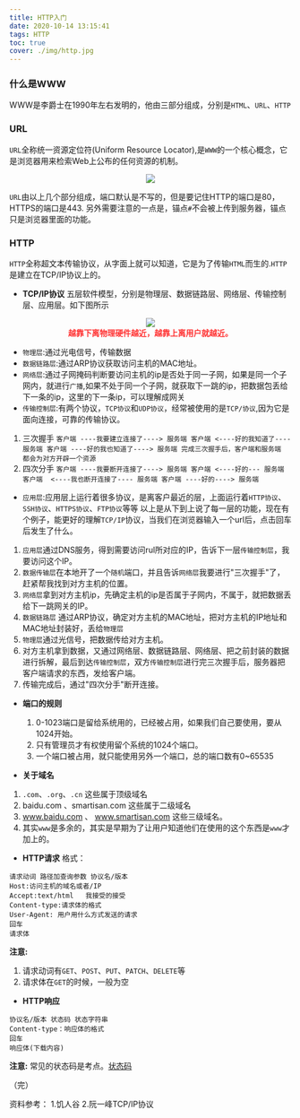 ```yaml
---
title: HTTP入门
date: 2020-10-14 13:15:41
tags: HTTP
toc: true
cover: ./img/http.jpg
---
```


### __什么是WWW__
WWW是李爵士在1990年左右发明的，他由三部分组成，分别是`HTML`、`URL`、`HTTP`
### __URL__
`URL`全称统一资源定位符(Uniform Resource Locator),是`WWW`的一个核心概念，它是浏览器用来检索Web上公布的任何资源的机制。
<!--more-->
<div align="center"><img src="./img/url.jpg"></div>

`URL`由以上几个部分组成，端口默认是不写的，但是要记住HTTP的端口是80，HTTPS的端口是443.
另外需要注意的一点是，锚点`#`不会被上传到服务器，锚点只是浏览器里面的功能。

### __HTTP__
`HTTP`全称超文本传输协议，从字面上就可以知道，它是为了传输`HTML`而生的.`HTTP`是建立在TCP/IP协议上的。
* __TCP/IP协议__
	五层软件模型，分别是物理层、数据链路层、网络层、传输控制层、应用层。如下图所示

<div align="center"><img src="./img/tcpip.png"></div>

<div align="center" style="font-weight:600;color:#ff3333"> 越靠下离物理硬件越近，越靠上离用户就越近。</div>

 * `物理层`:通过光电信号，传输数据
 * `数据链路层`:通过ARP协议获取访问主机的MAC地址。
 *	`网络层`:通过子网掩码判断要访问主机的ip是否处于同一子网，如果是同一个子网内，就进行`广播`,如果不处于同一个子网，就获取下一跳的ip，把数据包丢给下一条的ip，这里的下一条ip，可以理解成网关
 * `传输控制层`:有两个协议，`TCP协议`和`UDP协议`，经常被使用的是`TCP/协议`,因为它是面向连接，可靠的传输协议。
  1. 三次握手
		 ```
			客户端 ----我要建立连接了----> 服务端
			客户端 <----好的我知道了---- 服务端
			客户端 ----好的我也知道了----> 服务端
			完成三次握手后，客户端和服务端 都会为对方开辟一个资源
		 ```
  2. 四次分手
		 ```
		 客户端 ----我要断开连接了----> 服务端
		 客户端 <----好的--- 服务端
		 客户端  <----我也断开连接了---- 服务端
		 客户端 ----好的----> 服务端
		 ```
 * `应用层`:应用层上运行着很多协议，是离客户最近的层，上面运行着`HTTP协议`、`SSH协议`、`HTTPS协议`、`FTP协议`等等
 	以上是从下到上说了每一层的功能，现在有个例子，能更好的理解`TCP/IP`协议，当我们在浏览器输入一个url后，点击回车后发生了什么。
 1.  `应用层`通过DNS服务，得到需要访问rul所对应的IP，告诉下一层`传输控制层`，我要访问这个IP。
 2. `数据传输层`在本地开了一个`随机`端口，并且告诉`网络层`我要进行"三次握手"了，赶紧帮我找到对方主机的位置。
 3. `网络层`拿到对方主机ip，先确定主机的ip是否属于子网内，不属于，就把数据丢给下一跳网关的IP。
 4. `数据链路层` 通过ARP协议，确定对方主机的MAC地址，把对方主机的IP地址和MAC地址封装好，丢给`物理层`
 5. `物理层`通过光信号，把数据传给对方主机。
 6. 对方主机拿到数据，又通过网络层、数据链路层、网络层、把之前封装的数据进行拆解，最后到达`传输控制层`，双方`传输控制层`进行完三次握手后，服务器把客户端请求的东西，发给客户端。
 7. 传输完成后，通过"四次分手"断开连接。

* __端口的规则__
	1. 0-1023端口是留给系统用的，已经被占用，如果我们自己要使用，要从1024开始。
	2. 只有管理员才有权使用留个系统的1024个端口。
	3. 一个端口被占用，就只能使用另外一个端口，总的端口数有0~65535

* __关于域名__
 1. `.com`、`.org`、`.cn` 这些属于顶级域名
 2. baidu.com 、smartisan.com 这些属于二级域名
 3. www.baidu.com 、 www.smartisan.com 这些三级域名。
 4. 其实`www`是多余的，其实是早期为了让用户知道他们在使用的这个东西是`www`才加上的。


* __HTTP请求__
格式：
```
请求动词 路径加查询参数 协议名/版本
Host:访问主机的域名或者/IP 
Accept:text/html   我接受的接受
Content-type:请求体的格式
User-Agent: 用户用什么方式发送的请求
回车
请求体
```
__注意:__
 1. 请求动词有`GET`、`POST`、`PUT`、`PATCH`、`DELETE`等
 2. 请求体在`GET`的时候，一般为空


* __HTTP响应__
```
协议名/版本 状态码 状态字符串
Content-type：响应体的格式
回车
响应体(下载内容)
```
__注意:__ 常见的状态码是考点。[状态码](https://zhuanlan.zhihu.com/p/121168258)

（完）

资料参考：
1.饥人谷
2.阮一峰TCP/IP协议
